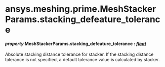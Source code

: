 <a id="ansys-meshing-prime-meshstackerparams-stacking-defeature-tolerance"></a>

# ansys.meshing.prime.MeshStackerParams.stacking_defeature_tolerance

<a id="ansys.meshing.prime.MeshStackerParams.stacking_defeature_tolerance"></a>

#### *property* MeshStackerParams.stacking_defeature_tolerance *: [float](https://docs.python.org/3.11/library/functions.html#float)*

Absolute stacking distance tolerance for stacker. If the stacking distance tolerance is not specified, a default tolerance value is calculated by stacker.

<!-- !! processed by numpydoc !! -->

